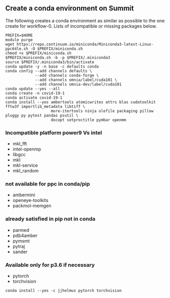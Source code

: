 ## Create a conda environment on Summit

The following creates a conda environment as similar as possible to the one create for workflow-0. Lists of incompatible or missing packages below.

```
PREFIX=$HOME
module purge
wget https://repo.continuum.io/miniconda/Miniconda3-latest-Linux-ppc64le.sh -O $PREFIX/miniconda.sh
chmod +x $PREFIX/miniconda.sh
$PREFIX/miniconda.sh -b -p $PREFIX/.miniconda3
source $PREFIX/.miniconda3/bin/activate
conda update -y -n base -c defaults conda
conda config --add channels defaults \
             --add channels conda-forge \
             --add channels omnia/label/cuda101 \
             --add channels omnia-dev/label/cuda101
conda update --yes --all
conda create -n covid-19-1
conda activate covid-19-1
conda install --yes ambertools atomicwrites attrs blas cudatoolkit fftw3f importlib_metadata libtiff \
                    more-itertools ninja olefile packaging pillow pluggy py pytest pandas psutil \
                    docopt setproctitle pymbar openmm
```
### Incompatible platform power9 Vs intel
- mkl_fft
- intel-openmp
- libgcc
- mkl
- mkl-service
- mkl_random

### not available for ppc in conda/pip
- ambermini
- openeye-toolkits
- packmol-memgen

### already satisfied in pip not in conda
- parmed 
- pdb4amber 
- pymsmt
- pytraj
- sander

### Available only for p3.6 if necessary
- pytorch
- torchvision
```
conda install --yes -c jjhelmus pytorch torchvision
```
